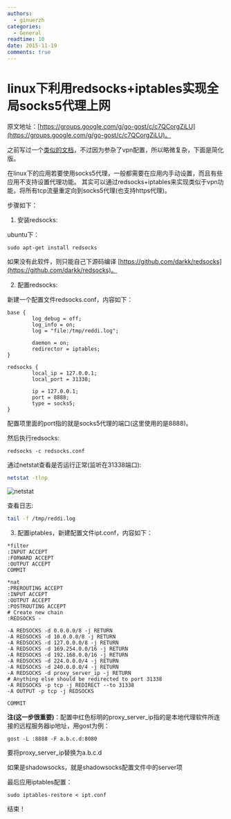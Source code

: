 ```yaml
---
authors:
  - ginuerzh
categories:
  - General
readtime: 10
date: 2015-11-19
comments: true
---
```


# linux下利用redsocks+iptables实现全局socks5代理上网

原文地址：[https://groups.google.com/g/go-gost/c/c7QCorgZiLU](https://groups.google.com/g/go-gost/c/c7QCorgZiLU)。

之前写过一个[类似的文档](redsocks.md)，不过因为参杂了vpn配置，所以略微复杂，下面是简化版。

在linux下的应用若要使用socks5代理，一般都需要在应用内手动设置，而且有些应用不支持设置代理功能。
其实可以通过redsocks+iptables来实现类似于vpn功能，将所有tcp流量重定向到socks5代理(也支持https代理)。

<!-- more -->

步骤如下：

1. 安装redsocks:

ubuntu下：
```
sudo apt-get install redsocks
```

如果没有此软件，则只能自己下源码编译 [https://github.com/darkk/redsocks](https://github.com/darkk/redsocks)。


2. 配置redsocks:

新建一个配置文件redsocks.conf，内容如下：

```
base {
        log_debug = off;
        log_info = on;
        log = "file:/tmp/reddi.log";

        daemon = on;
        redirector = iptables;
}

redsocks {
        local_ip = 127.0.0.1;
        local_port = 31338;

        ip = 127.0.0.1;
        port = 8888;
        type = socks5;
}
```

配置项里面的port指的就是socks5代理的端口(这里使用的是8888)。

然后执行redsocks:

```
redsocks -c redsocks.conf
```


通过netstat查看是否运行正常(监听在31338端口):

```bash
netstat -tlnp
```

![netstat](/images/redsocks.png)

查看日志:

```bash
tail -f /tmp/reddi.log
```

3. 配置iptables，新建配置文件ipt.conf，内容如下：

```
*filter
:INPUT ACCEPT
:FORWARD ACCEPT
:OUTPUT ACCEPT
COMMIT

*nat
:PREROUTING ACCEPT
:INPUT ACCEPT
:OUTPUT ACCEPT
:POSTROUTING ACCEPT
# Create new chain
:REDSOCKS - 

-A REDSOCKS -d 0.0.0.0/8 -j RETURN
-A REDSOCKS -d 10.0.0.0/8 -j RETURN
-A REDSOCKS -d 127.0.0.0/8 -j RETURN
-A REDSOCKS -d 169.254.0.0/16 -j RETURN
-A REDSOCKS -d 192.168.0.0/16 -j RETURN
-A REDSOCKS -d 224.0.0.0/4 -j RETURN
-A REDSOCKS -d 240.0.0.0/4 -j RETURN
-A REDSOCKS -d proxy_server_ip -j RETURN
# Anything else should be redirected to port 31338
-A REDSOCKS -p tcp -j REDIRECT --to 31338
-A OUTPUT -p tcp -j REDSOCKS

COMMIT
```

**注(这一步很重要)**：配置中红色标明的proxy_server_ip指的是本地代理软件所连接的远程服务器ip地址，用gost为例：

```
gost -L :8888 -F a.b.c.d:8080
```

要将proxy_server_ip替换为a.b.c.d

如果是shadowsocks，就是shadowsocks配置文件中的server项

最后应用iptables配置：

```
sudo iptables-restore < ipt.conf
```

结束！